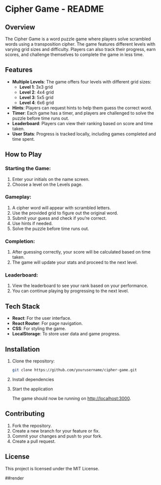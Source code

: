 # Cipher Game - README

## Overview
The Cipher Game is a word puzzle game where players solve scrambled words using a transposition cipher. The game features different levels with varying grid sizes and difficulty. Players can also track their progress, earn scores, and challenge themselves to complete the game in less time.

## Features
- **Multiple Levels**: The game offers four levels with different grid sizes:
  - **Level 1**: 3x3 grid
  - **Level 2**: 4x4 grid
  - **Level 3**: 5x5 grid
  - **Level 4**: 6x6 grid
- **Hints**: Players can request hints to help them guess the correct word.
- **Timer**: Each game has a timer, and players are challenged to solve the puzzle before time runs out.
- **Leaderboard**: Players can view their ranking based on score and time taken.
- **User Stats**: Progress is tracked locally, including games completed and time spent.

## How to Play
### Starting the Game:
1. Enter your initials on the name screen.
2. Choose a level on the Levels page.

### Gameplay:
1. A cipher word will appear with scrambled letters.
2. Use the provided grid to figure out the original word.
3. Submit your guess and check if you’re correct.
4. Use hints if needed.
5. Solve the puzzle before time runs out.

### Completion:
1. After guessing correctly, your score will be calculated based on time taken.
2. The game will update your stats and proceed to the next level.

### Leaderboard:
1. View the leaderboard to see your rank based on your performance.
2. You can continue playing by progressing to the next level.

## Tech Stack
- **React**: For the user interface.
- **React Router**: For page navigation.
- **CSS**: For styling the game.
- **LocalStorage**: To store user data and game progress.

## Installation
1. Clone the repository:
   ```bash
   git clone https://github.com/yourusername/cipher-game.git
   ```

2. Install dependencies

3. Start the application


   The game should now be running on [http://localhost:3000](http://localhost:3000).

## Contributing
1. Fork the repository.
2. Create a new branch for your feature or fix.
3. Commit your changes and push to your fork.
4. Create a pull request.

## License
This project is licensed under the MIT License.

##render